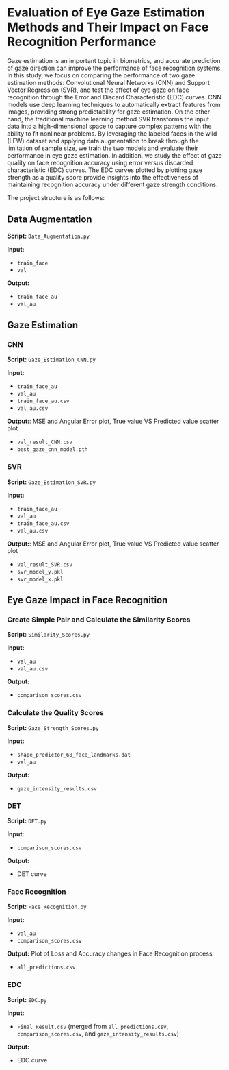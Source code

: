 # Evaluation of Eye Gaze Estimation Methods and Their Impact on Face Recognition Performance

Gaze estimation is an important topic in biometrics, and accurate prediction of
gaze direction can improve the performance of face recognition systems. In this study,
we focus on comparing the performance of two gaze estimation methods: Convolutional
Neural Networks (CNN) and Support Vector Regression (SVR), and test the effect of eye
gaze on face recognition through the Error and Discard Characteristic (EDC) curves.
CNN models use deep learning techniques to automatically extract features from images,
providing strong predictability for gaze estimation. On the other hand, the traditional machine learning method SVR transforms the input data into a high-dimensional space to
capture complex patterns with the ability to fit nonlinear problems. By leveraging the labeled faces in the wild (LFW) dataset and applying data augmentation to break through
the limitation of sample size, we train the two models and evaluate their performance in
eye gaze estimation.
In addition, we study the effect of gaze quality on face recognition accuracy using error
versus discarded characteristic (EDC) curves. The EDC curves plotted by plotting gaze
strength as a quality score provide insights into the effectiveness of maintaining recognition accuracy under different gaze strength conditions.

The project structure is as follows:
## Data Augmentation
**Script:** `Data_Augmentation.py`

**Input:**
- `train_face`
- `val`

**Output:**
- `train_face_au`
- `val_au`

## Gaze Estimation

### CNN
**Script:** `Gaze_Estimation_CNN.py`

**Input:**
- `train_face_au`
- `val_au`
- `train_face_au.csv`
- `val_au.csv`

**Output:**: MSE and Angular Error plot, True value VS Predicted value scatter plot
- `val_result_CNN.csv`
- `best_gaze_cnn_model.pth`


### SVR
**Script:** `Gaze_Estimation_SVR.py`

**Input:**
- `train_face_au`
- `val_au`
- `train_face_au.csv`
- `val_au.csv`

**Output:**: MSE and Angular Error plot, True value VS Predicted value scatter plot
- `val_result_SVR.csv`
- `svr_model_y.pkl`
- `svr_model_x.pkl`


## Eye Gaze Impact in Face Recognition

### Create Simple Pair and Calculate the Similarity Scores
**Script:** `Similarity_Scores.py`

**Input:**
- `val_au`
- `val_au.csv`

**Output:**
- `comparison_scores.csv`

### Calculate the Quality Scores
**Script:** `Gaze_Strength_Scores.py`

**Input:**
- `shape_predictor_68_face_landmarks.dat`
- `val_au`

**Output:**
- `gaze_intensity_results.csv`

### DET
**Script:** `DET.py`

**Input:**
- `comparison_scores.csv`

**Output:**
- DET curve

### Face Recognition
**Script:** `Face_Recognition.py`

**Input:**
- `val_au`
- `comparison_scores.csv`

**Output:** Plot of Loss and Accuracy changes in Face Recognition process 
- `all_predictions.csv`


### EDC
**Script:** `EDC.py`

**Input:**
- `Final_Result.csv` (merged from `all_predictions.csv`, `comparison_scores.csv`, and `gaze_intensity_results.csv`)

**Output:**
- EDC curve
